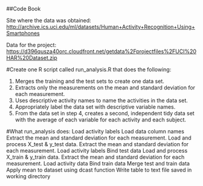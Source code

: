 ##Code Book
    
Site where the data was obtained:  
  http://archive.ics.uci.edu/ml/datasets/Human+Activity+Recognition+Using+Smartphones

Data for the project:
  https://d396qusza40orc.cloudfront.net/getdata%2Fprojectfiles%2FUCI%20HAR%20Dataset.zip 

#Create one R script called run_analysis.R that does the following:
 1. Merges the training and the test sets to create one data set.
 2. Extracts only the measurements on the mean and standard deviation for each measurement. 
 3. Uses descriptive activity names to name the activities in the data set.
 4. Appropriately label the data set with descriptive variable names. 
 5. From the data set in step 4, creates a second, independent tidy data set with the average of each variable for each         activity and each subject.

#What run_analysis does:
    Load activity labels
    Load data column names
    Extract the mean and standard deviation for each measurement.
    Load and process X_test & y_test data.
    Extract the mean and standard deviation for each measurement.
    Load activity labels
    Bind test data
    Load and process X_train & y_train data.
    Extract the mean and standard deviation for each measurement.
    Load activity data
    Bind train data
    Merge test and train data
    Apply mean to dataset using dcast function
    Write table to text file saved in working directory 
